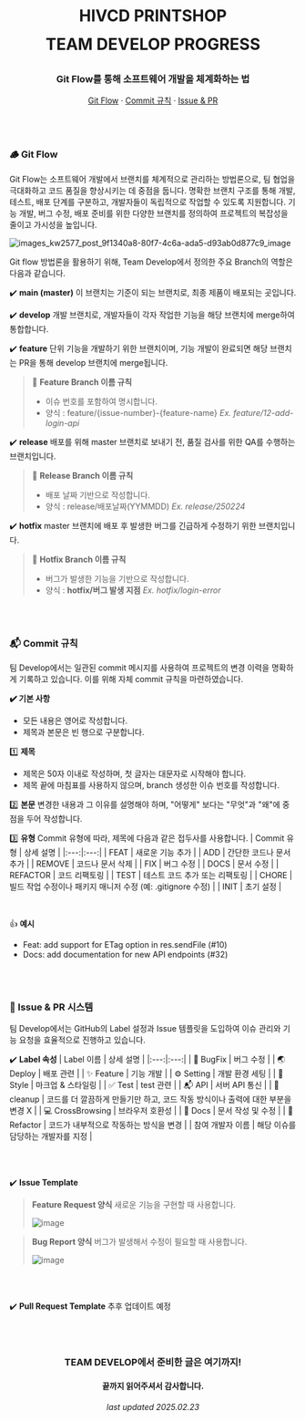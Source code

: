 <div align="center">
  <h1 align="center" style="line-height: 50px;">HIVCD PRINTSHOP <br/>TEAM DEVELOP PROGRESS</h1>
    <h3  align="center">Git Flow를 통해 소프트웨어 개발을 체계화하는 법</h3>
    <a href="#-git-flow">Git Flow</a>
    &middot;
    <a href="#-commit-규칙">Commit 규칙</a>
    &middot;
    <a href="#-issue--pr-시스템">Issue & PR</a>
</div>

<br/>
<br/>
<br/>

### 🪵 Git Flow
Git Flow는 소프트웨어 개발에서 브랜치를 체계적으로 관리하는 방법론으로, 팀 협업을 극대화하고 코드 품질을 향상시키는 데 중점을 둡니다. 명확한 브랜치 구조를 통해 개발, 테스트, 배포 단계를 구분하고, 개발자들이 독립적으로 작업할 수 있도록 지원합니다. 기능 개발, 버그 수정, 배포 준비를 위한 다양한 브랜치를 정의하여 프로젝트의 복잡성을 줄이고 가시성을 높입니다.


![images_kw2577_post_9f1340a8-80f7-4c6a-ada5-d93ab0d877c9_image](https://github.com/user-attachments/assets/21a47425-19ed-4ba6-bd17-7e92cd833fe9)

Git flow 방법론을 활용하기 위해, Team Develop에서 정의한 주요 Branch의 역할은 다음과 같습니다.

✔️ **main (master)**
이 브랜치는 기준이 되는 브랜치로, 최종 제품이 배포되는 곳입니다.

✔️ **develop**
개발 브랜치로, 개발자들이 각자 작업한 기능을 해당 브랜치에 merge하여 통합합니다.

✔️ **feature**
단위 기능을 개발하기 위한 브랜치이며, 기능 개발이 완료되면 해당 브랜치는 PR을 통해 develop 브랜치에 merge됩니다. 
> 📍 **Feature Branch 이름 규칙**
> 
> - 이슈 번호를 포함하여 명시합니다. 
> - 양식 : feature/{issue-number}-{feature-name}
>   *Ex. feature/12-add-login-api*

✔️ **release**
배포를 위해 master 브랜치로 보내기 전, 품질 검사를 위한 QA를 수행하는 브랜치입니다. 
> 📍 **Release Branch 이름 규칙**
> 
> - 배포 날짜 기반으로 작성합니다.
> - 양식 : release/배포날짜(YYMMDD)
>   *Ex. release/250224*

✔️ **hotfix**
master 브랜치에 배포 후 발생한 버그를 긴급하게 수정하기 위한 브랜치입니다.
> 📍 **Hotfix Branch 이름 규칙**
> 
> - 버그가 발생한 기능을 기반으로 작성합니다.
> - 양식 : **hotfix/버그 발생 지점**
>   *Ex. hotfix/login-error*

<br/>
<br/>


### 📬 Commit 규칙
팀 Develop에서는 일관된 commit 메시지를 사용하여 프로젝트의 변경 이력을 명확하게 기록하고 있습니다. 이를 위해 자체 commit 규칙을 마련하였습니다.


**✔️ 기본 사항**
- 모든 내용은 영어로 작성합니다.
- 제목과 본문은 빈 행으로 구분합니다.

1️⃣ **제목**
- 제목은 50자 이내로 작성하며, 첫 글자는 대문자로 시작해야 합니다.
- 제목 끝에 마침표를 사용하지 않으며, branch 생성한 이슈 번호를 작성합니다.

2️⃣ **본문**
변경한 내용과 그 이유를 설명해야 하며, "어떻게" 보다는 "무엇"과 "왜"에 중점을 두어 작성합니다.

3️⃣ **유형**
Commit 유형에 따라, 제목에 다음과 같은 접두사를 사용합니다.
| Commit 유형  |  상세 설명  |
|:---:|:---:|
| FEAT   |  새로운 기능 추가  |
| ADD   |  간단한 코드나 문서 추가  |
| REMOVE   |  코드나 문서 삭제  |
| FIX   |  버그 수정 |
| DOCS   |  문서 수정 |
| REFACTOR   |  코드 리팩토링 |
| TEST   |  테스트 코드 추가 또는 리팩토링 |
| CHORE   |  빌드 작업 수정이나 패키지 매니저 수정 (예: .gitignore 수정)  |
| INIT   |  초기 설정  |

<br/>

👍 **예시**
- Feat: add support for ETag option in res.sendFile (#10)
- Docs: add documentation for new API endpoints (#32)

<br/>
<br/>

### 🔁 Issue & PR 시스템
팀 Develop에서는 GitHub의 Label 설정과 Issue 템플릿을 도입하여 이슈 관리와 기능 요청을 효율적으로 진행하고 있습니다.


✔️ **Label 속성**
| Label 이름  |  상세 설명  |
|:---:|:---:|
| 🐞 BugFix   |  버그 수정  |
| 🌏 Deploy   |  배포 관련  |
| ✨ Feature   | 기능 개발  |
| ⚙ Setting   |  개발 환경 세팅 |
| 🎨 Style   |  마크업 & 스타일링 |
| ✅ Test   |  test 관련 |
| 📬 API   |  서버 API 통신 |
| 🧹 cleanup   |  코드를 더 깔끔하게 만들기만 하고, 코드 작동 방식이나 출력에 대한 부분을 변경 X  |
| 💻 CrossBrowsing   |  브라우저 호환성  |
| 📃 Docs   |  문서 작성 및 수정  |
| 🔨 Refactor   |  코드가 내부적으로 작동하는 방식을 변경  |
| 참여 개발자 이름  |  해당 이슈를 담당하는 개발자를 지정  |

<br/>
<br/>

✔️ **Issue Template**
> **Feature Request 양식**
> 새로운 기능을 구현할 때 사용합니다.
> 
> ![image](https://github.com/user-attachments/assets/cdbf7f14-a115-4f1b-8580-02bebfc865d7)

> **Bug Report 양식**
> 버그가 발생해서 수정이 필요할 때 사용합니다.
> 
> ![image](https://github.com/user-attachments/assets/a7b8fa40-9d28-457a-af44-cb061e23c839)

<br/>
<br/>

✔️ **Pull Request Template**
추후 업데이트 예정

<br/>
<br/>

<div align="center">
    <h3 align="center">TEAM DEVELOP에서 준비한 글은 여기까지!</h3>
    <h4>끝까지 읽어주셔서 감사합니다.</h4>
    <h6>last updated 2025.02.23</h6>
</div>
